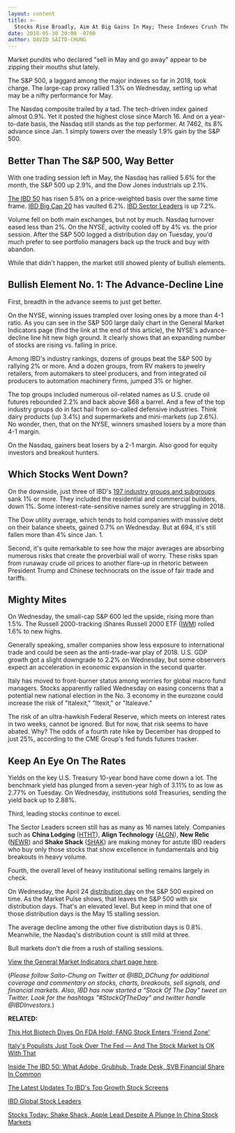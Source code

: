 ```yaml
---
layout: content
title: >-
  Stocks Rise Broadly, Aim At Big Gains In May; These Indexes Crush The S&P 500
date: 2018-05-30 20:00 -0700
author: DAVID SAITO-CHUNG
---
```






Market pundits who declared "sell in May and go away" appear to be zipping their mouths shut lately.




The S&P 500, a laggard among the major indexes so far in 2018, took charge. The large-cap proxy rallied 1.3% on Wednesday, setting up what may be a nifty performance for May.


The Nasdaq composite trailed by a tad. The tech-driven index gained almost 0.9%. Yet it posted the highest close since March 16. And on a year-to-date basis, the Nasdaq still stands as the top performer. At 7462, its 8% advance since Jan. 1 simply towers over the measly 1.9% gain by the S&P 500.


Better Than The S&P 500, Way Better
-----------------------------------


With one trading session left in May, the Nasdaq has rallied 5.6% for the month, the S&P 500 up 2.9%, and the Dow Jones industrials up 2.1%.


[The IBD 50](https://research.investors.com/stock-lists/ibd-50/) has risen 5.8% on a price-weighted basis over the same time frame. [IBD Big Cap 20](https://research.investors.com/stock-lists/big-cap-20/) has vaulted 6.2%. [IBD Sector Leaders](https://research.investors.com/stock-lists/sector-leaders) is up 7.2%.


Volume fell on both main exchanges, but not by much. Nasdaq turnover eased less than 2%. On the NYSE, activity cooled off by 4% vs. the prior session. After the S&P 500 logged a distribution day on Tuesday, you'd much prefer to see portfolio managers back up the truck and buy with abandon.


While that didn't happen, the market still showed plenty of bullish elements.


Bullish Element No. 1: The Advance-Decline Line
-----------------------------------------------


First, breadth in the advance seems to just get better.


On the NYSE, winning issues trampled over losing ones by a more than 4-1 ratio. As you can see in the S&P 500 large daily chart in the General Market Indicators page (find the link at the end of this article), the NYSE's advance-decline line hit new high ground. It clearly shows that an expanding number of stocks are rising vs. falling in price.


Among IBD's industry rankings, dozens of groups beat the S&P 500 by rallying 2% or more. And a dozen groups, from RV makers to jewelry retailers, from automakers to steel producers, and from integrated oil producers to automation machinery firms, jumped 3% or higher.


The top groups included numerous oil-related names as U.S. crude oil futures rebounded 2.2% and back above $68 a barrel. And a few of the top industry groups do in fact hail from so-called defensive industries. Think dairy products (up 3.4%) and supermarkets and mini-markets (up 2.6%). No wonder, then, that on the NYSE, winners smashed losers by a more than 4-1 margin.


On the Nasdaq, gainers beat losers by a 2-1 margin. Also good for equity investors and breakout hunters.


Which Stocks Went Down?
-----------------------


On the downside, just three of IBD's [197 industry groups and subgroups](https://www.investors.com/ibd-data-tables/) sank 1% or more. They included the residential and commercial builders, down 1%. Some interest-rate-sensitive names surely are struggling in 2018.


The Dow utility average, which tends to hold companies with massive debt on their balance sheets, gained 0.7% on Wednesday. But at 694, it's still fallen more than 4% since Jan. 1.


Second, it's quite remarkable to see how the major averages are absorbing numerous risks that create the proverbial wall of worry. These risks span from runaway crude oil prices to another flare-up in rhetoric between President Trump and Chinese technocrats on the issue of fair trade and tariffs.


Mighty Mites
------------


On Wednesday, the small-cap S&P 600 led the upside, rising more than 1.5%. The Russell 2000-tracking iShares Russell 2000 ETF ([IWM](https://research.investors.com/quote.aspx?symbol=IWM)) rolled 1.6% to new highs.


Generally speaking, smaller companies show less exposure to international trade and could be seen as the anti-trade-war play of 2018. U.S. GDP growth got a slight downgrade to 2.2% on Wednesday, but some observers expect an acceleration in economic expansion in the second quarter.


Italy has moved to front-burner status among worries for global macro fund managers. Stocks apparently rallied Wednesday on easing concerns that a potential new national election in the No. 3 economy in the eurozone could increase the risk of "Italexit," "Itexit," or "Italeave."


The risk of an ultra-hawkish Federal Reserve, which meets on interest rates in two weeks, cannot be ignored. But for now, that risk seems to have abated. Why? The odds of a fourth rate hike by December has dropped to just 25%, according to the CME Group's fed funds futures tracker.


Keep An Eye On The Rates
------------------------


Yields on the key U.S. Treasury 10-year bond have come down a lot. The benchmark yield has plunged from a seven-year high of 3.11% to as low as 2.77% on Tuesday. On Wednesday, institutions sold Treasuries, sending the yield back up to 2.88%.


Third, leading stocks continue to excel.


The Sector Leaders screen still has as many as 16 names lately. Companies such as **China Lodging** ([HTHT](https://research.investors.com/quote.aspx?symbol=HTHT)), **Align Technology** ([ALGN](https://research.investors.com/quote.aspx?symbol=ALGN)), **New Relic** ([NEWR](https://research.investors.com/quote.aspx?symbol=NEWR)) and **Shake Shack** ([SHAK](https://research.investors.com/quote.aspx?symbol=SHAK)) are making money for astute IBD readers who buy only those stocks that show excellence in fundamentals and big breakouts in heavy volume.


Fourth, the overall level of heavy institutional selling remains largely in check.


On Wednesday, the April 24 [distribution day](http://www.investors.com/ibd-university/market-timing/market-tops/) on the S&P 500 expired on time. As the Market Pulse shows, that leaves the S&P 500 with six distribution days. That's an elevated level. But keep in mind that one of those distribution days is the May 15 stalling session.


The average decline among the other five distribution days is 0.8%. Meanwhile, the Nasdaq's distribution count is still mild at three.


Bull markets don't die from a rush of stalling sessions.


[View the General Market Indicators chart page here](https://www.investors.com/wp-content/uploads/2018/05/IBD3005152537GMI.pdf).


(*Please follow Saito-Chung on Twitter at @IBD\_DChung for additional coverage and commentary on stocks, charts, breakouts, sell signals, and financial markets. Also, IBD has now started a "Stock Of The Day" tweet on Twitter. Look for the hashtags "#StockOfTheDay" and twitter handle @IBDInvestors.*)


**RELATED:**


[This Hot Biotech Dives On FDA Hold; FANG Stock Enters 'Friend Zone'](https://www.investors.com/market-trend/stock-market-today/dow-jones-futures-this-hot-biotech-dives-on-fda-hold-fang-stock-enters-friend-zone/)


[Italy's Populists Just Took Over The Fed — And The Stock Market Is OK With That](https://www.investors.com/news/economy/italys-populists-just-seized-control-of-the-fed-but-stock-market-investors-might-be-ok-with-that/)


[Inside The IBD 50: What Adobe, Grubhub, Trade Desk, SVB Financial Share In Common](https://research.investors.com/stock-lists/ibd-50/)


[The Latest Updates To IBD's Top Growth Stock Screens](https://www.investors.com/stock-lists/best-growth-stocks-buy-watch-ibd-stock-lists/)


[IBD Global Stock Leaders](https://research.investors.com/stock-lists/global-leaders/)


[Stocks Today: Shake Shack, Apple Lead Despite A Plunge In China Stock Markets](https://www.investors.com/market-trend/stock-market-today/stocks-rally-apple-shake-shack-china-xi-trade/)




